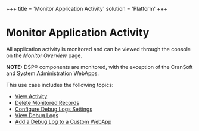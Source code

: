 +++
title = 'Monitor Application Activity'
solution = 'Platform'
+++

# Monitor Application Activity

All application activity is monitored and can be viewed through the
console on the <span style="font-style: italic;">Monitor Overview</span>
page.

**NOTE:** DSP® components are monitored, with the exception of the
CranSoft and System Administration WebApps.

This use case includes the following topics:

  - [View Activity](View_Activity.htm)
  - [Delete Monitored Records](Delete_Monitor_Records.htm)
  - [Configure Debug Logs Settings](Configure_Trace_Parameters.htm)
  - [View Debug Logs](View_Debug_Logs.htm)
  - [Add a Debug Log to a Custom
    WebApp](Add_a_Debug_Log_to_a_Custom_WebApp.htm)
